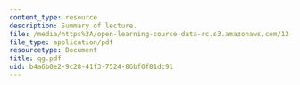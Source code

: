 ```yaml
---
content_type: resource
description: Summary of lecture.
file: /media/https%3A/open-learning-course-data-rc.s3.amazonaws.com/12-802-wave-motions-in-the-ocean-and-atmosphere-spring-2004/b4a6b0e29c2841f3752486bf0f81dc91_qg.pdf
file_type: application/pdf
resourcetype: Document
title: qg.pdf
uid: b4a6b0e2-9c28-41f3-7524-86bf0f81dc91
---
```

